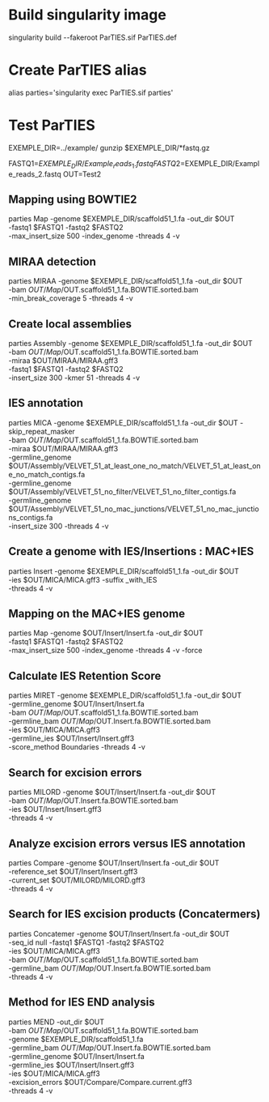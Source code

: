 
# Build singularity image
singularity build --fakeroot ParTIES.sif ParTIES.def

# Create ParTIES alias
alias parties='singularity exec  ParTIES.sif parties'

# Test ParTIES
EXEMPLE_DIR=../example/
gunzip $EXEMPLE_DIR/*fastq.gz
	
FASTQ1=$EXEMPLE_DIR/Example_reads_1.fastq
FASTQ2=$EXEMPLE_DIR/Example_reads_2.fastq
OUT=Test2
	
## Mapping using BOWTIE2
parties Map -genome $EXEMPLE_DIR/scaffold51_1.fa -out_dir $OUT \
	 -fastq1 $FASTQ1 -fastq2 $FASTQ2 \
	 -max_insert_size 500 -index_genome -threads 4  -v

## MIRAA detection
parties MIRAA -genome $EXEMPLE_DIR/scaffold51_1.fa -out_dir $OUT \
	 -bam $OUT/Map/$OUT.scaffold51_1.fa.BOWTIE.sorted.bam \
	 -min_break_coverage 5 -threads 4  -v

## Create local assemblies
parties Assembly -genome $EXEMPLE_DIR/scaffold51_1.fa -out_dir $OUT \
	 -bam $OUT/Map/$OUT.scaffold51_1.fa.BOWTIE.sorted.bam \
	 -miraa $OUT/MIRAA/MIRAA.gff3 \
	 -fastq1 $FASTQ1 -fastq2 $FASTQ2 \
	 -insert_size 300 -kmer 51 -threads 4  -v

## IES annotation 
parties MICA -genome $EXEMPLE_DIR/scaffold51_1.fa -out_dir $OUT  -skip_repeat_masker  \
	 -bam $OUT/Map/$OUT.scaffold51_1.fa.BOWTIE.sorted.bam \
	 -miraa $OUT/MIRAA/MIRAA.gff3 \
	 -germline_genome $OUT/Assembly/VELVET_51_at_least_one_no_match/VELVET_51_at_least_one_no_match_contigs.fa \
	 -germline_genome $OUT/Assembly/VELVET_51_no_filter/VELVET_51_no_filter_contigs.fa \
	 -germline_genome $OUT/Assembly/VELVET_51_no_mac_junctions/VELVET_51_no_mac_junctions_contigs.fa \
	 -insert_size 300 -threads 4  -v

## Create a genome with IES/Insertions : MAC+IES
parties Insert -genome $EXEMPLE_DIR/scaffold51_1.fa -out_dir $OUT \
	-ies $OUT/MICA/MICA.gff3 -suffix _with_IES \
	-threads 4 -v 

## Mapping on the MAC+IES genome
parties Map -genome $OUT/Insert/Insert.fa -out_dir $OUT \
	-fastq1 $FASTQ1 -fastq2 $FASTQ2 \
	-max_insert_size 500 -index_genome -threads 4 -v -force


## Calculate IES Retention Score
parties MIRET -genome $EXEMPLE_DIR/scaffold51_1.fa -out_dir $OUT \
	-germline_genome $OUT/Insert/Insert.fa \
	-bam $OUT/Map/$OUT.scaffold51_1.fa.BOWTIE.sorted.bam \
	-germline_bam $OUT/Map/$OUT.Insert.fa.BOWTIE.sorted.bam \
	-ies $OUT/MICA/MICA.gff3 \
	-germline_ies $OUT/Insert/Insert.gff3 \
	-score_method Boundaries -threads 4 -v

## Search for excision errors
parties MILORD -genome $OUT/Insert/Insert.fa -out_dir $OUT \
	-bam $OUT/Map/$OUT.Insert.fa.BOWTIE.sorted.bam \
	-ies $OUT/Insert/Insert.gff3 \
	-threads 4 -v 

## Analyze excision errors versus IES annotation
parties Compare -genome $OUT/Insert/Insert.fa -out_dir $OUT \
	-reference_set $OUT/Insert/Insert.gff3 \
	-current_set $OUT/MILORD/MILORD.gff3 \
	-threads 4 -v 

## Search for IES excision products (Concatermers)
parties Concatemer -genome $OUT/Insert/Insert.fa -out_dir $OUT \
	-seq_id null -fastq1 $FASTQ1 -fastq2 $FASTQ2 \
	-ies $OUT/MICA/MICA.gff3 \
	-bam $OUT/Map/$OUT.scaffold51_1.fa.BOWTIE.sorted.bam \
	-germline_bam $OUT/Map/$OUT.Insert.fa.BOWTIE.sorted.bam \
	-threads 4 -v

## Method for IES END analysis
parties MEND -out_dir $OUT \
	-bam $OUT/Map/$OUT.scaffold51_1.fa.BOWTIE.sorted.bam  \
	-genome $EXEMPLE_DIR/scaffold51_1.fa \
	-germline_bam $OUT/Map/$OUT.Insert.fa.BOWTIE.sorted.bam \
	-germline_genome $OUT/Insert/Insert.fa \
	-germline_ies $OUT/Insert/Insert.gff3 \
	-ies $OUT/MICA/MICA.gff3 \
	-excision_errors $OUT/Compare/Compare.current.gff3 \
	-threads 4 -v 
 
 
